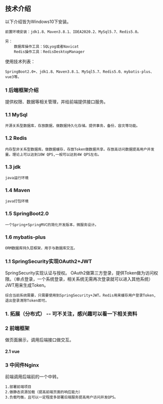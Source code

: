 ## 技术介绍

以下介绍皆为Windows10下安装。

    前置环境安装：jdk1.8、Maven3.8.1、IDEA2020.2、MySql5.7、Redis5.0。
    
    另：
        数据库操作工具：SQLyog或者Navicat
        Redis操作工具：RedisDesktopManager

使用技术列表：

    SpringBoot2.0+、jdk1.8、Maven3.8.1、MySql5.7、Redis5.0、mybatis-plus、vue3等。

### 1 后端框架介绍

提供权限、数据等相关管理，并给前端提供接口服务。

### 1.1 MySql

    开源关系型数据库，存放数据，做数据持久化存储。提供事务，备份，容灾等功能。

### 1.2 Redis

    内存型非关系型数据库。做数据缓存，存放Token做数据共享。存放高访问数据提高用户并发量。理论上可以达到10W QPS,一般可以达到4W QPS左右。

### 1.3 jdk

    java运行环境

### 1.4 Maven

    java打包环境

### 1.5 SpringBoot2.0

    一个Spring+SpringMVC的简化开发版本，微服务设计。

### 1.6 mybatis-plus

    ORM数据库持久层框架，用于与数据库交互。

### 1.1 SpringSecurity实现OAuth2+JWT

SpringSecurity实现认证与授权。
OAuth2做第三方登录，提供Token做为访问权限。（单点登录，一个系统登录，相关系统无需再次登录就可以进入其他系统）
JWT用来生成Token。

    综合当前系统需要，只需要使用到SpringSecurity+JWT。Redis用来缓存用户登录Token,退出登录清除Token即可。

### 1. 拓展（分布式） -- 可不关注，感兴趣可以看一下相关资料


### 2 前端框架

做页面展示，调用后端接口做交互。

#### 2.1 vue

### 3 中间件Nginx

前端调用后端前的一个中转。

    1.部署前端项目
    2.做静态资源加载（提高前端页面的响应能力）
    3.负载均衡，且可以一定程度多部署后端服务提高用户访问并发QPS。
